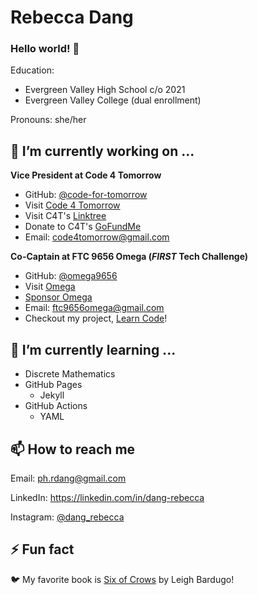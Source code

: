 # Rebecca Dang
### Hello world! 👋
Education: 
- Evergreen Valley High School c/o 2021
- Evergreen Valley College (dual enrollment)

Pronouns: she/her

## 🔭 I’m currently working on ...
**Vice President at Code 4 Tomorrow**
* GitHub: [@code-for-tomorrow](https://github.com/code-for-tomorrow)
* Visit [Code 4 Tomorrow](https://code4tomorrow.org)
* Visit C4T's [Linktree](https://linktr.ee/code4tomorrow)
* Donate to C4T's [GoFundMe](https://gf.me/u/x4zn9m)
* Email: code4tomorrow@gmail.com

**Co-Captain at FTC 9656 Omega (*FIRST* Tech Challenge)**
* GitHub: [@omega9656](https://github.com/omega9656)
* Visit [Omega](https://omegarobotics.wordpress.com)
* [Sponsor Omega](https://bit.ly/sponsoromega)
* Email: ftc9656omega@gmail.com
* Checkout my project, [Learn Code](https://omega9656.github.io/learn-code)!


## 🌱 I’m currently learning ...
- Discrete Mathematics
- GitHub Pages
  - Jekyll
- GitHub Actions
  - YAML
  
## 📫 How to reach me
Email: ph.rdang@gmail.com

LinkedIn: https://linkedin.com/in/dang-rebecca

Instagram: [@dang_rebecca](https://instagram.com/dang_rebecca)
  
## ⚡ Fun fact
🐦 My favorite book is [Six of Crows](https://www.goodreads.com/book/show/23437156-six-of-crows) by Leigh Bardugo!


<!--
**phrdang/phrdang** is a ✨ _special_ ✨ repository because its `README.md` (this file) appears on your GitHub profile.

Here are some ideas to get you started:
- 👯 I’m looking to collaborate on ...
- 🤔 I’m looking for help with ...
- 💬 Ask me about ...
-->
